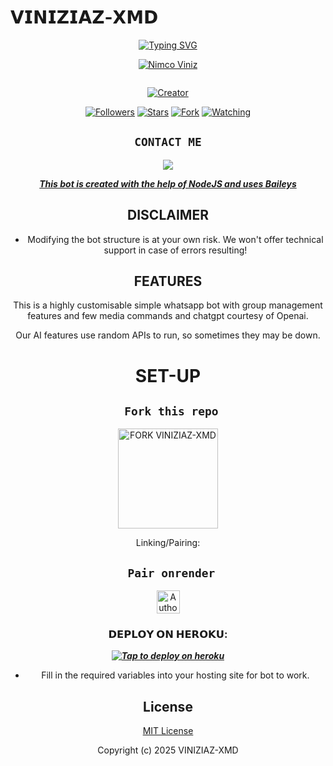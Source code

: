 # 𝗩𝗜𝗡𝗜𝗭𝗜𝗔𝗭-𝗫𝗠𝗗
<div align="center">
<a href="https://git.io/typing-svg"><img src="https://readme-typing-svg.demolab.com?font=Black+Ops+One&size=50&pause=1000&color=1BAFBAFF&center=true&width=910&height=100&lines=THIS  IS+VINIZIAZ-MD;MULTI+DEVICE+WHATSAPP+BOT;CREATED+BY+NIMCO;PUBLIC+RELEASED; ...;TEAM VINIZIAZ-X𝙼𝙳." alt="Typing SVG" /></a>
  </p>
  
<p align="center">

[![Nimco Viniz](https://github.com/Viniznimco.png?lenght=50width=50)](https://github.com/Viniznimco)
</p>
<p align="center">
  <a href="#"><img src="http://readme-typing-svg.herokuapp.com?color=d1fa02&center=true&vCenter=true&multiline=false&lines=VINIZIAZ+WHATSAPP+BOT" alt="">
</p>
<p align="center">
<a href="#"><img title="Creator" src="https://img.shields.io/badge/Creator-MSNAPDRAGON-pink.svg?style=for-the-badge&logo=github"></a>
</p>
<p align="center">
<a href="https://github.com/Viniznimco?tab=followers"><img title="Followers" src="https://img.shields.io/github/followers/Viniznimco?label=Followers&style=social"></a>
<a href="https://github.com/Viniznimco/VINIZIAZ-XMD/stargazers/"><img title="Stars" src="https://img.shields.io/github/stars/Viniznimco/VINIZIAZ-XMD?&style=social"></a>
<a href="https://github.com/HunterNick2/VINIZIAZ-XMD/network/members"><img title="Fork" src="https://img.shields.io/github/forks/Viniznimco/VINIZIAZ-XMD?style=social"></a>
<a href="https://github.com/Viniznimco/VINIZIAZ-XMD/watchers"><img title="Watching" src="https://img.shields.io/github/watchers/Viniznimco/VINIZIAZ-XMD?label=Watching&style=social"></a>
</p>
 

## ```CONTACT ME```

<p align="center">

<a href="https://api.whatsapp.com/send?phone=254704009677&text=Hello+₦ł₥₵Ø"><img src="https://img.shields.io/badge/Contact 𝗡𝗜𝗠𝗖𝗢-25D366?style=for-the-badge&logo=whatsapp&logoColor=white" />


***This bot is created with the help of NodeJS and uses [Baileys](https://github.com/whiskeysockets/Baileys)***


## DISCLAIMER
- Modifying the bot structure is at your own risk. We won't offer technical support in case of errors resulting!

## FEATURES
This is a highly customisable simple whatsapp bot with group management features and few media commands and chatgpt courtesy of Openai.

Our AI features use random APIs to run, so sometimes they may be down.

# SET-UP

## ` Fork this repo`
<p align="centre">
<a href="https://github.com/Viniznimco/VINIZIAZ-XMD/fork"><img src="https://img.shields.io/badge/Fork%20Create-purple?style=for-the-badge&logo=github" alt="FORK VINIZIAZ-XMD" width="160"></a>
<p/>
  
Linking/Pairing:
## ` Pair onrender`
<p align="centre">
<a href="https://msnapdragon-junior.onrender.com"><img height= "37" title="Author" src="https://img.shields.io/badge/Session-green?style=for-the-badge&logo=render"></a>
<p/>
            

###  𝗗𝗘𝗣𝗟𝗢𝗬 𝗢𝗡 𝗛𝗘𝗥𝗢𝗞𝗨:


 ***[![Tap to deploy on heroku](https://www.herokucdn.com/deploy/button.svg)](https://dashboard.heroku.com/new?button-url=https://github.com/Viniznimco/VINIZIAZ-XMD&template=https://github.com/Viniznimco/VINIZIAZ-XMD.git)***
 

    

- Fill in the required variables into your hosting site for bot to work.
 </h2>
     

    
 





## License

[MIT License](https://github.com/HunterNick2/RAVEN-BOT/blob/main/LICENSE)

Copyright (c) 2025 VINIZIAZ-XMD 

